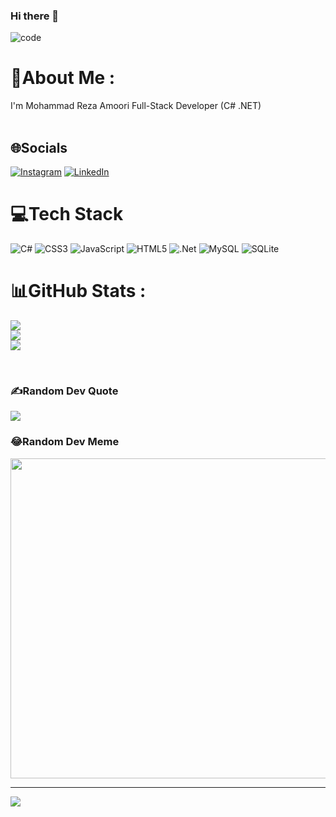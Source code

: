 ### Hi there 👋 <br/>

![code](https://user-images.githubusercontent.com/75223567/136923228-fee164da-c083-4d60-851a-1f2a4fb80c13.gif)

# 💫About Me :
I'm Mohammad Reza Amoori Full-Stack Developer (C# .NET)
<br/> 
<br/>

## 🌐Socials

[![Instagram](https://img.shields.io/badge/Instagram-%23E4405F.svg?logo=Instagram&logoColor=white)](https://instagram.com/mr__amoori) [![LinkedIn](https://img.shields.io/badge/LinkedIn-%230077B5.svg?logo=linkedin&logoColor=white)](https://linkedin.com/in/mohamadreza-amoori-967ab8224/)
<br/>

# 💻Tech Stack
![C#](https://img.shields.io/badge/c%23-%23239120.svg?style=for-the-badge&logo=c-sharp&logoColor=white) ![CSS3](https://img.shields.io/badge/css3-%231572B6.svg?style=for-the-badge&logo=css3&logoColor=white) ![JavaScript](https://img.shields.io/badge/javascript-%23323330.svg?style=for-the-badge&logo=javascript&logoColor=%23F7DF1E) ![HTML5](https://img.shields.io/badge/html5-%23E34F26.svg?style=for-the-badge&logo=html5&logoColor=white) ![.Net](https://img.shields.io/badge/.NET-5C2D91?style=for-the-badge&logo=.net&logoColor=white) ![MySQL](https://img.shields.io/badge/mysql-%2300f.svg?style=for-the-badge&logo=mysql&logoColor=white) ![SQLite](https://img.shields.io/badge/sqlite-%2307405e.svg?style=for-the-badge&logo=sqlite&logoColor=white)


# 📊GitHub Stats :
![](https://github-readme-stats.vercel.app/api?username=MR-Amoori&theme=radical&hide_border=false&include_all_commits=true&count_private=true)<br/>
![](https://github-readme-streak-stats.herokuapp.com/?user=MR-Amoori&theme=radical&hide_border=false)<br/>
![](https://github-readme-stats.vercel.app/api/top-langs/?username=MR-Amoori&theme=radical&hide_border=false&include_all_commits=true&count_private=true&layout=compact)

<br/>

### ✍️Random Dev Quote
![](https://quotes-github-readme.vercel.app/api?type=vetical&theme=radical)


### 😂Random Dev Meme
<img src="https://random-memer.herokuapp.com/" width="512px"/>

---
![](https://komarev.com/ghpvc/?username=MR-Amoori&label=Visitors+Count&color=brightgreen)
